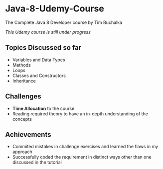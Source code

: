 # Java-8-Udemy-Course
The Complete Java 8 Developer course by Tim Buchalka

_This Udemy course is still under progress_

## Topics Discussed so far
- Variables and Data Types
- Methods
- Loops
- Classes and Constructors
- Inheritance

## Challenges
- **Time Allocation** to the course
- Reading required theory to have an in-depth understanding of the concepts

## Achievements 
- Commited mistakes in challenge exercises and learned the flaws in my approach
- Successfully coded the requirement in distinct ways other than one discussed in the tutorial
